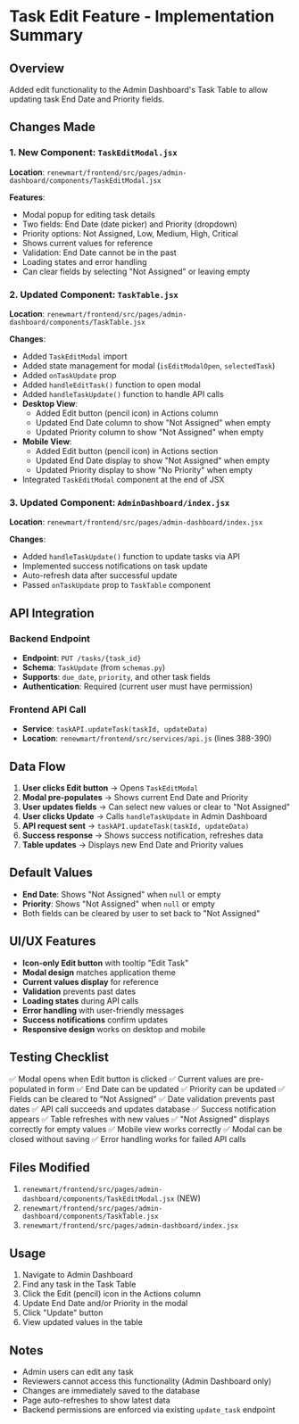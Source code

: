 # Task Edit Feature - Implementation Summary

## Overview
Added edit functionality to the Admin Dashboard's Task Table to allow updating task End Date and Priority fields.

## Changes Made

### 1. New Component: `TaskEditModal.jsx`
**Location**: `renewmart/frontend/src/pages/admin-dashboard/components/TaskEditModal.jsx`

**Features**:
- Modal popup for editing task details
- Two fields: End Date (date picker) and Priority (dropdown)
- Priority options: Not Assigned, Low, Medium, High, Critical
- Shows current values for reference
- Validation: End Date cannot be in the past
- Loading states and error handling
- Can clear fields by selecting "Not Assigned" or leaving empty

### 2. Updated Component: `TaskTable.jsx`
**Location**: `renewmart/frontend/src/pages/admin-dashboard/components/TaskTable.jsx`

**Changes**:
- Added `TaskEditModal` import
- Added state management for modal (`isEditModalOpen`, `selectedTask`)
- Added `onTaskUpdate` prop
- Added `handleEditTask()` function to open modal
- Added `handleTaskUpdate()` function to handle API calls
- **Desktop View**:
  - Added Edit button (pencil icon) in Actions column
  - Updated End Date column to show "Not Assigned" when empty
  - Updated Priority column to show "Not Assigned" when empty
- **Mobile View**:
  - Added Edit button (pencil icon) in Actions section
  - Updated End Date display to show "Not Assigned" when empty
  - Updated Priority display to show "No Priority" when empty
- Integrated `TaskEditModal` component at the end of JSX

### 3. Updated Component: `AdminDashboard/index.jsx`
**Location**: `renewmart/frontend/src/pages/admin-dashboard/index.jsx`

**Changes**:
- Added `handleTaskUpdate()` function to update tasks via API
- Implemented success notifications on task update
- Auto-refresh data after successful update
- Passed `onTaskUpdate` prop to `TaskTable` component

## API Integration

### Backend Endpoint
- **Endpoint**: `PUT /tasks/{task_id}`
- **Schema**: `TaskUpdate` (from `schemas.py`)
- **Supports**: `due_date`, `priority`, and other task fields
- **Authentication**: Required (current user must have permission)

### Frontend API Call
- **Service**: `taskAPI.updateTask(taskId, updateData)`
- **Location**: `renewmart/frontend/src/services/api.js` (lines 388-390)

## Data Flow

1. **User clicks Edit button** → Opens `TaskEditModal`
2. **Modal pre-populates** → Shows current End Date and Priority
3. **User updates fields** → Can select new values or clear to "Not Assigned"
4. **User clicks Update** → Calls `handleTaskUpdate` in Admin Dashboard
5. **API request sent** → `taskAPI.updateTask(taskId, updateData)`
6. **Success response** → Shows success notification, refreshes data
7. **Table updates** → Displays new End Date and Priority values

## Default Values

- **End Date**: Shows "Not Assigned" when `null` or empty
- **Priority**: Shows "Not Assigned" when `null` or empty
- Both fields can be cleared by user to set back to "Not Assigned"

## UI/UX Features

- **Icon-only Edit button** with tooltip "Edit Task"
- **Modal design** matches application theme
- **Current values display** for reference
- **Validation** prevents past dates
- **Loading states** during API calls
- **Error handling** with user-friendly messages
- **Success notifications** confirm updates
- **Responsive design** works on desktop and mobile

## Testing Checklist

✅ Modal opens when Edit button is clicked
✅ Current values are pre-populated in form
✅ End Date can be updated
✅ Priority can be updated
✅ Fields can be cleared to "Not Assigned"
✅ Date validation prevents past dates
✅ API call succeeds and updates database
✅ Success notification appears
✅ Table refreshes with new values
✅ "Not Assigned" displays correctly for empty values
✅ Mobile view works correctly
✅ Modal can be closed without saving
✅ Error handling works for failed API calls

## Files Modified

1. `renewmart/frontend/src/pages/admin-dashboard/components/TaskEditModal.jsx` (NEW)
2. `renewmart/frontend/src/pages/admin-dashboard/components/TaskTable.jsx`
3. `renewmart/frontend/src/pages/admin-dashboard/index.jsx`

## Usage

1. Navigate to Admin Dashboard
2. Find any task in the Task Table
3. Click the Edit (pencil) icon in the Actions column
4. Update End Date and/or Priority in the modal
5. Click "Update" button
6. View updated values in the table

## Notes

- Admin users can edit any task
- Reviewers cannot access this functionality (Admin Dashboard only)
- Changes are immediately saved to the database
- Page auto-refreshes to show latest data
- Backend permissions are enforced via existing `update_task` endpoint


